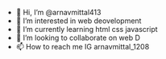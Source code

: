 - 👋 Hi, I’m @arnavmittal413
- 👀 I’m interested in web deovelopment
- 🌱 I’m currently learning html css javascript
- 💞️ I’m looking to collaborate on web D
- 📫 How to reach me IG arnavmittal_1208

<!---
arnavmittal413/arnavmittal413 is a ✨ special ✨ repository because its `README.md` (this file) appears on your GitHub profile.
You can click the Preview link to take a look at your changes.
--->
